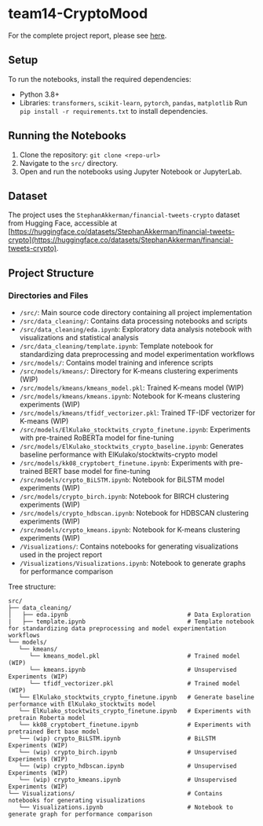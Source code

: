 # team14-CryptoMood

For the complete project report, please see [here](https://github.gatech.edu/pages/asreeraj3/team14-CryptoMood/).

## Setup
To run the notebooks, install the required dependencies:
- Python 3.8+
- Libraries: `transformers`, `scikit-learn`, `pytorch`, `pandas`, `matplotlib`
Run `pip install -r requirements.txt` to install dependencies.

## Running the Notebooks
1. Clone the repository: `git clone <repo-url>`
2. Navigate to the `src/` directory.
3. Open and run the notebooks using Jupyter Notebook or JupyterLab.

## Dataset
The project uses the `StephanAkkerman/financial-tweets-crypto` dataset from Hugging Face, accessible at [https://huggingface.co/datasets/StephanAkkerman/financial-tweets-crypto](https://huggingface.co/datasets/StephanAkkerman/financial-tweets-crypto).

## Project Structure

### Directories and Files
- `/src/`: Main source code directory containing all project implementation
- `/src/data_cleaning/`: Contains data processing notebooks and scripts
- `/src/data_cleaning/eda.ipynb`: Exploratory data analysis notebook with visualizations and statistical analysis
- `/src/data_cleaning/template.ipynb`: Template notebook for standardizing data preprocessing and model experimentation workflows
- `/src/models/`: Contains model training and inference scripts
- `/src/models/kmeans/`: Directory for K-means clustering experiments (WIP)
- `/src/models/kmeans/kmeans_model.pkl`: Trained K-means model (WIP)
- `/src/models/kmeans/kmeans.ipynb`: Notebook for K-means clustering experiments (WIP)
- `/src/models/kmeans/tfidf_vectorizer.pkl`: Trained TF-IDF vectorizer for K-means (WIP)
- `/src/models/ElKulako_stocktwits_crypto_finetune.ipynb`: Experiments with pre-trained RoBERTa model for fine-tuning
- `/src/models/ElKulako_stocktwits_crypto_baseline.ipynb`: Generates baseline performance with ElKulako/stocktwits-crypto model
- `/src/models/kk08_cryptobert_finetune.ipynb`: Experiments with pre-trained BERT base model for fine-tuning
- `/src/models/crypto_BiLSTM.ipynb`: Notebook for BiLSTM model experiments (WIP)
- `/src/models/crypto_birch.ipynb`: Notebook for BIRCH clustering experiments (WIP)
- `/src/models/crypto_hdbscan.ipynb`: Notebook for HDBSCAN clustering experiments (WIP)
- `/src/models/crypto_kmeans.ipynb`: Notebook for K-means clustering experiments (WIP)
- `/Visualizations/`: Contains notebooks for generating visualizations used in the project report
- `/Visualizations/Visualizations.ipynb`: Notebook to generate graphs for performance comparison


Tree structure:
```
src/
├── data_cleaning/
│   ├── eda.ipynb                                  # Data Exploration
|   ├── template.ipynb                             # Template notebook for standardizing data preprocessing and model experimentation workflows
└── models/
   └── kmeans/
      └── kmeans_model.pkl                         # Trained model (WIP)
      └── kmeans.ipynb                             # Unsupervised Experiments (WIP)
      └── tfidf_vectorizer.pkl                     # Trained model (WIP)
   └── ElKulako_stocktwits_crypto_finetune.ipynb   # Generate baseline performance with ElKulako_stocktwits model
   └── ElKulako_stocktwits_crypto_finetune.ipynb   # Experiments with pretrain Roberta model 
   └── kk08_cryptobert_finetune.ipynb              # Experiments with pretrained Bert base model
   └── (wip) crypto_BiLSTM.ipynb                   # BiLSTM Experiments (WIP)
   └── (wip) crypto_birch.ipynb                    # Unsupervised Experiments (WIP)
   └── (wip) crypto_hdbscan.ipynb                  # Unsupervised Experiments (WIP)
   └── (wip) crypto_kmeans.ipynb                   # Unsupervised Experiments (WIP)
└── Visualizations/                                # Contains notebooks for generating visualizations
   └── Visualizations.ipynb                        # Notebook to generate graph for performance comparison
   

```

